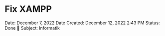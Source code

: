 # Fix XAMPP

Date: December 7, 2022
Date Created: December 12, 2022 2:43 PM
Status: Done 🙌
Subject: Informatik